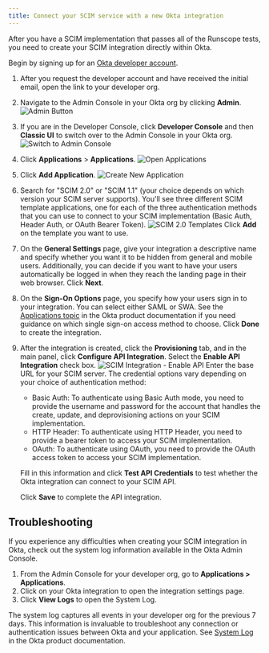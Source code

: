 ```yaml
---
title: Connect your SCIM service with a new Okta integration
---
```


After you have a SCIM implementation that passes all of the Runscope tests, you need to create your SCIM integration directly within Okta.

Begin by signing up for an [Okta developer account](https://developer.okta.com/signup/).

1. After you request the developer account and have received the initial email, open the link to your developer org.
1. Navigate to the Admin Console in your Okta org by clicking **Admin**.
  ![Admin Button](/img/oin/scim_end-user-ui.png "Admin Button")
1. If you are in the Developer Console, click **Developer Console** and then **Classic UI** to switch over to the Admin Console in your Okta org.
  ![Switch to Admin Console](/img/oin/scim_switch-ui.png "Switch to Admin UI")
1. Click **Applications** > **Applications**.
  ![Open Applications](/img/oin/scim_open-apps.png "Open Applications")
1. Click **Add Application**.
  ![Create New Application](/img/oin/scim_create-app.png "Create App button")
1. Search for "SCIM 2.0" or "SCIM 1.1" (your choice depends on which version your SCIM server supports). You'll see three different SCIM template applications, one for each of the three authentication methods that you can use to connect to your SCIM implementation (Basic Auth, Header Auth, or OAuth Bearer Token).
  ![SCIM 2.0 Templates](/img/oin/scim_app-templates.png "List of SCIM templates")
  Click **Add** on the template you want to use.
1. On the **General Settings** page, give your integration a descriptive name and specify whether you want it to be hidden from general and mobile users. Additionally, you can decide if you want to have your users automatically be logged in when they reach the landing page in their web browser. Click **Next**.
1. On the **Sign-On Options** page, you specify how your users sign in to your integration. You can select either SAML or SWA. See the [Applications topic](https://help.okta.com/en/prod/okta_help_CSH.htm#ext_Apps_Apps) in the Okta product documentation if you need guidance on which single sign-on access method to choose. Click **Done** to create the integration.
1. After the integration is created, click the **Provisioning** tab, and in the main panel, click **Configure API Integration**. Select the **Enable API Integration** check box.
  ![SCIM Integration - Enable API](/img/oin/scim_app-enable-api.png "Enable the API integration for your integration")
  Enter the base URL for your SCIM server.
  The credential options vary depending on your choice of authentication method:
    - Basic Auth: To authenticate using Basic Auth mode, you need to provide the username and password for the account that handles the create, update, and deprovisioning actions on your SCIM implementation.
    - HTTP Header: To authenticate using HTTP Header, you need to provide a bearer token to access your SCIM implementation.
    - OAuth: To authenticate using OAuth, you need to provide the OAuth access token to access your SCIM implementation.

    Fill in this information and click **Test API Credentials** to test whether the Okta integration can connect to your SCIM API.

    Click **Save** to complete the API integration.

<!-- Saving these instructions for when we switch over to the Okta App Integration Wizard
1. Click **Add Application** to open the OIN Catalog.
1. Click **Create New App** to start the Application Integration Wizard.
Select the type of integration you want to create, choosing either **SWA** or **SAML 2.0**. To decide which option is right for you, see the [Overview of Managing Apps and SSO](https://help.okta.com/en/prod/okta_help_CSH.htm#ext_Apps_Overview_of_Managing_Apps_and_SSO) topic in the Okta product documentation. Adding SCIM provisioning to an SSO integration that uses the OpenID Connect (OIDC) sign-on mode isn't supported.

    >**Note:** A detailed description of creating SWA and SAML applications is available in the [Using the App Integration Wizard](https://help.okta.com/en/prod/okta_help_CSH.htm#ext_Apps_App_Integration_Wizard) topic in the Okta product documentation.

1. After your integration is created, open it from the **Applications** dashboard, and click the **General** tab.
1. Click **Edit**, then scroll down to the **Provisioning** section.
  ![Add SCIM](/img/oin/admin_console-app_integration_wizard-scim_app.png "Add SCIM provisioning")
1. Select **SCIM**, then click **Save**.
1. Click the new **Provisioning** tab. The SCIM connection settings appear under **Settings** > **Integration**.
1. Click **Edit**.
1. Specify the base URL for your SCIM connector and the field name of the unique identifier for your users on your SCIM server.
1. Under **Supported provisioning actions**, choose the provisioning actions supported by your SCIM server.

    - Import New Users and Profile Updates: This option populates the **Settings > To Okta** page. You can specify the details of how Okta imports new users and user profile updates.
    - Push New Users: This option populates the **Settings > To App** page, and contains settings for all the user information that flows from Okta into an application.
    - Push Profile Updates: This option populates the **Settings > To App** page, and contains settings for all profile information that flows from Okta into an application.
    - Push Groups: This option populates the Settings > To App page, and contains settings for all group information that flows from Okta into an application.

1. In the Authentication Mode section, you can choose which mode you want to use for Okta to connect to your SCIM application.

    - Basic Auth: To authenticate using Basic Auth mode, you need to provide the username and password for the account that handles the create, update, and deprovisioning actions on your SCIM server.
    - HTTP Header: To authenticate using the HTTP Header, enter a bearer token to provide authorization against your SCIM application. See [Create an API token](/docs/guides/create-an-api-token/) for instructions on how to generate a token.
    - OAuth2: To authenticate using OAuth2, you need to provide the access token and authorization endpoints for your SCIM server, along with a client ID and a client secret.
Click **Test Connector Configuration** to confirm that Okta can connect to your SCIM server.

1. Click **Save** to complete the SCIM integration setup.
-->

## Troubleshooting

If you experience any difficulties when creating your SCIM integration in Okta, check out the system log information available in the Okta Admin Console.

1. From the Admin Console for your developer org, go to **Applications > Applications**.
1. Click on your Okta integration to open the integration settings page.
1. Click **View Logs** to open the System Log. 

The system log captures all events in your developer org for the previous 7 days. This information is invaluable to troubleshoot any connection or authentication issues between Okta and your application. See [System Log](https://help.okta.com/en/prod/okta_help_CSH.htm#ext_Reports_SysLog) in the Okta product documentation.

<NextSectionLink/>
